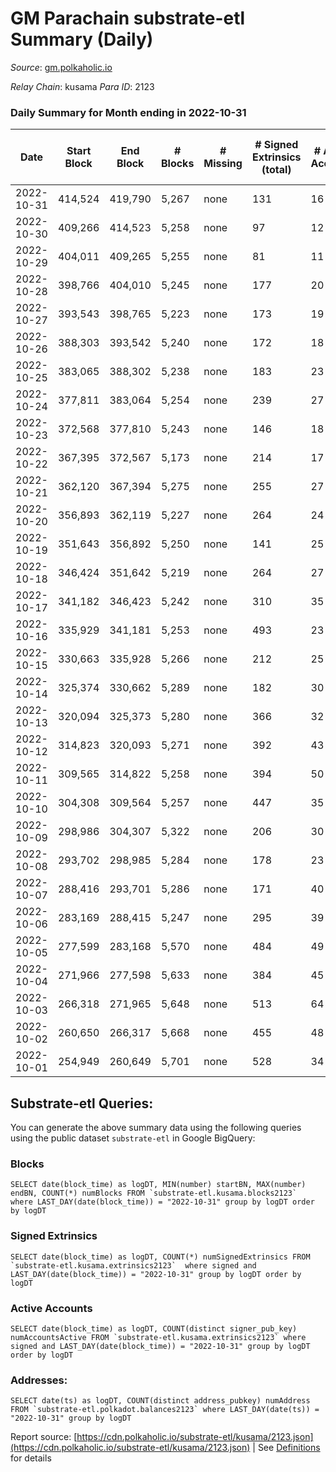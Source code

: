 # GM Parachain substrate-etl Summary (Daily)

_Source_: [gm.polkaholic.io](https://gm.polkaholic.io)

*Relay Chain*: kusama
*Para ID*: 2123



### Daily Summary for Month ending in 2022-10-31


| Date | Start Block | End Block | # Blocks | # Missing | # Signed Extrinsics (total) | # Active Accounts | # Addresses with Balances | # Events | # Transfers | # XCM Transfers In | # XCM Transfers Out |
| ---- | ----------- | --------- | -------- | --------- | --------------------------- | ----------------- | ------------------------- | -------- | ----------- | ------------------ | ------------------- |
| 2022-10-31 | 414,524 | 419,790 | 5,267 | none  | 131 | 16 | 9,083 | 13,864 | 1,672  |   |   |
| 2022-10-30 | 409,266 | 414,523 | 5,258 | none  | 97 | 12 |  | 12,888 | 1,084  |   |   |
| 2022-10-29 | 404,011 | 409,265 | 5,255 | none  | 81 | 11 |  | 11,895 | 561  |   |   |
| 2022-10-28 | 398,766 | 404,010 | 5,245 | none  | 177 | 20 |  | 14,984 | 2,324  |   |   |
| 2022-10-27 | 393,543 | 398,765 | 5,223 | none  | 173 | 19 |  | 13,777 | 1,589  |   |   |
| 2022-10-26 | 388,303 | 393,542 | 5,240 | none  | 172 | 18 |  | 15,654 | 2,302  |   |   |
| 2022-10-25 | 383,065 | 388,302 | 5,238 | none  | 183 | 23 |  | 16,213 | 2,670  |   |   |
| 2022-10-24 | 377,811 | 383,064 | 5,254 | none  | 239 | 27 |  | 15,247 | 2,376  |   |   |
| 2022-10-23 | 372,568 | 377,810 | 5,243 | none  | 146 | 18 |  | 13,990 | 1,767  |   |   |
| 2022-10-22 | 367,395 | 372,567 | 5,173 | none  | 214 | 17 |  | 15,447 | 2,264  |   |   |
| 2022-10-21 | 362,120 | 367,394 | 5,275 | none  | 255 | 27 |  | 15,520 | 2,214  |   |   |
| 2022-10-20 | 356,893 | 362,119 | 5,227 | none  | 264 | 24 |  | 16,079 | 2,724  |   |   |
| 2022-10-19 | 351,643 | 356,892 | 5,250 | none  | 141 | 25 |  | 14,460 | 2,282  |   |   |
| 2022-10-18 | 346,424 | 351,642 | 5,219 | none  | 264 | 27 |  | 16,394 | 2,865  |   |   |
| 2022-10-17 | 341,182 | 346,423 | 5,242 | none  | 310 | 35 |  | 19,243 | 3,579  |   |   |
| 2022-10-16 | 335,929 | 341,181 | 5,253 | none  | 493 | 23 |  | 19,641 | 2,571  |   |   |
| 2022-10-15 | 330,663 | 335,928 | 5,266 | none  | 212 | 25 |  | 16,864 | 1,882  |   |   |
| 2022-10-14 | 325,374 | 330,662 | 5,289 | none  | 182 | 30 |  | 18,495 | 2,507  |   |   |
| 2022-10-13 | 320,094 | 325,373 | 5,280 | none  | 366 | 32 |  | 17,621 | 3,023  |   |   |
| 2022-10-12 | 314,823 | 320,093 | 5,271 | none  | 392 | 43 |  | 26,758 | 3,814  |   |   |
| 2022-10-11 | 309,565 | 314,822 | 5,258 | none  | 394 | 50 |  | 23,431 | 3,996  |   |   |
| 2022-10-10 | 304,308 | 309,564 | 5,257 | none  | 447 | 35 |  | 20,342 | 3,280  |   |   |
| 2022-10-09 | 298,986 | 304,307 | 5,322 | none  | 206 | 30 |  | 16,552 | 2,089  |   |   |
| 2022-10-08 | 293,702 | 298,985 | 5,284 | none  | 178 | 23 |  | 14,685 | 1,935  |   |   |
| 2022-10-07 | 288,416 | 293,701 | 5,286 | none  | 171 | 40 |  | 18,401 | 2,492  |   |   |
| 2022-10-06 | 283,169 | 288,415 | 5,247 | none  | 295 | 39 |  | 21,281 | 4,318  |   |   |
| 2022-10-05 | 277,599 | 283,168 | 5,570 | none  | 484 | 49 |  | 24,217 | 3,672  |   |   |
| 2022-10-04 | 271,966 | 277,598 | 5,633 | none  | 384 | 45 |  | 21,223 | 4,301  |   |   |
| 2022-10-03 | 266,318 | 271,965 | 5,648 | none  | 513 | 64 |  | 27,702 | 4,679  |   |   |
| 2022-10-02 | 260,650 | 266,317 | 5,668 | none  | 455 | 48 |  | 24,776 | 3,983  |   |   |
| 2022-10-01 | 254,949 | 260,649 | 5,701 | none  | 528 | 34 |  | 22,232 | 4,175  |   |   |

## Substrate-etl Queries:
You can generate the above summary data using the following queries using the public dataset `substrate-etl` in Google BigQuery:


### Blocks
```
SELECT date(block_time) as logDT, MIN(number) startBN, MAX(number) endBN, COUNT(*) numBlocks FROM `substrate-etl.kusama.blocks2123`  where LAST_DAY(date(block_time)) = "2022-10-31" group by logDT order by logDT
```


### Signed Extrinsics
```
SELECT date(block_time) as logDT, COUNT(*) numSignedExtrinsics FROM `substrate-etl.kusama.extrinsics2123`  where signed and LAST_DAY(date(block_time)) = "2022-10-31" group by logDT order by logDT
```


### Active Accounts
```
SELECT date(block_time) as logDT, COUNT(distinct signer_pub_key) numAccountsActive FROM `substrate-etl.kusama.extrinsics2123` where signed and LAST_DAY(date(block_time)) = "2022-10-31" group by logDT order by logDT
```


### Addresses:
```
SELECT date(ts) as logDT, COUNT(distinct address_pubkey) numAddress FROM `substrate-etl.polkadot.balances2123` where LAST_DAY(date(ts)) = "2022-10-31" group by logDT
```



Report source: [https://cdn.polkaholic.io/substrate-etl/kusama/2123.json](https://cdn.polkaholic.io/substrate-etl/kusama/2123.json) | See [Definitions](/DEFINITIONS.md) for details
